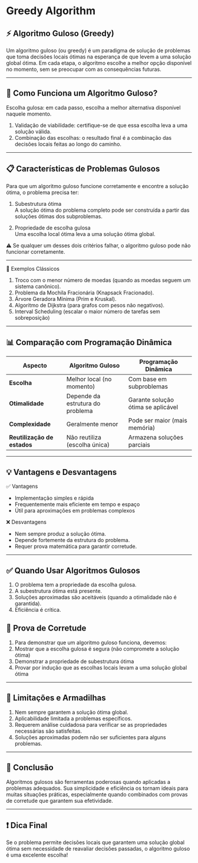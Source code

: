 # Greedy Algorithm

## ⚡ Algoritmo Guloso (Greedy)

Um algoritmo guloso (ou greedy) é um paradigma de solução de problemas que toma
decisões locais ótimas na esperança de que levem a uma solução global ótima. Em cada etapa,
o algoritmo escolhe a melhor opção disponível no momento, sem se preocupar com as consequências
futuras.

---

## 🧠 Como Funciona um Algoritmo Guloso?

Escolha gulosa: em cada passo, escolha a melhor alternativa disponível naquele momento.

1. Validação de viabilidade: certifique-se de que essa escolha leva a uma solução válida.
2. Combinação das escolhas: o resultado final é a combinação das decisões locais feitas ao longo do caminho.

---

## 📋 Características de Problemas Gulosos

Para que um algoritmo guloso funcione corretamente e encontre a solução ótima, o problema precisa ter:

1. Subestrutura ótima  
   A solução ótima do problema completo pode ser construída a partir das soluções ótimas dos subproblemas.

2. Propriedade de escolha gulosa  
   Uma escolha local ótima leva a uma solução ótima global.

⚠ Se qualquer um desses dois critérios falhar, o algoritmo guloso pode não funcionar corretamente.

---

🔹 Exemplos Clássicos

1. Troco com o menor número de moedas (quando as moedas seguem um sistema canônico).
2. Problema da Mochila Fracionária (Knapsack Fracionado).
3. Árvore Geradora Mínima (Prim e Kruskal).
4. Algoritmo de Dijkstra (para grafos com pesos não negativos).
5. Interval Scheduling (escalar o maior número de tarefas sem sobreposição)

---

## 📊 Comparação com Programação Dinâmica

| **Aspecto**                 | **Algoritmo Guloso**             | **Programação Dinâmica**           |
| --------------------------- | -------------------------------- | ---------------------------------- |
| **Escolha**                 | Melhor local (no momento)        | Com base em subproblemas           |
| **Otimalidade**             | Depende da estrutura do problema | Garante solução ótima se aplicável |
| **Complexidade**            | Geralmente menor                 | Pode ser maior (mais memória)      |
| **Reutilização de estados** | Não reutiliza (escolha única)    | Armazena soluções parciais         |

---

## 💡 Vantagens e Desvantagens

✅ Vantagens

- Implementação simples e rápida
- Frequentemente mais eficiente em tempo e espaço
- Útil para aproximações em problemas complexos

❌ Desvantagens

- Nem sempre produz a solução ótima.
- Depende fortemente da estrutura do problema.
- Requer prova matemática para garantir corretude.

---

## ✅ Quando Usar Algoritmos Gulosos

1. O problema tem a propriedade da escolha gulosa.
2. A subestrutura ótima está presente.
3. Soluções aproximadas são aceitáveis (quando a otimalidade não é garantida).
4. Eficiência é crítica.

## 🧪 Prova de Corretude

1. Para demonstrar que um algoritmo guloso funciona, devemos:
2. Mostrar que a escolha gulosa é segura (não compromete a solução ótima)
3. Demonstrar a propriedade de subestrutura ótima
4. Provar por indução que as escolhas locais levam a uma solução global ótima

---

## 🛑 Limitações e Armadilhas

1. Nem sempre garantem a solução ótima global.
2. Aplicabilidade limitada a problemas específicos.
3. Requerem análise cuidadosa para verificar se as propriedades necessárias são satisfeitas.
4. Soluções aproximadas podem não ser suficientes para alguns problemas.

---

## 🔮 Conclusão

Algoritmos gulosos são ferramentas poderosas quando aplicadas a problemas adequados.
Sua simplicidade e eficiência os tornam ideais para muitas situações práticas, especialmente
quando combinados com provas de corretude que garantem sua efetividade.

---

## ❗ Dica Final

Se o problema permite decisões locais que garantem uma solução global ótima sem necessidade
de reavaliar decisões passadas, o algoritmo guloso é uma excelente escolha!
